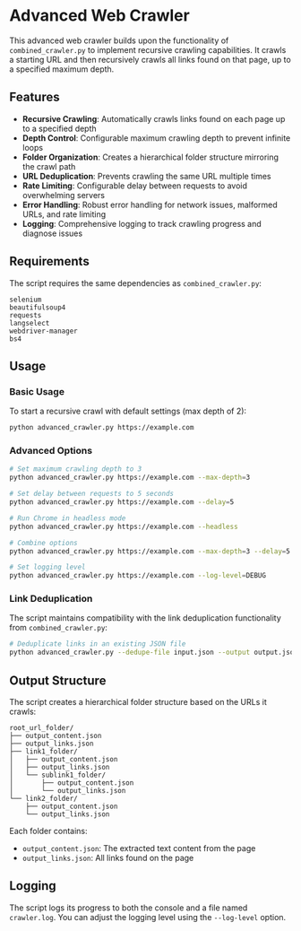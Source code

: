 # Advanced Web Crawler

This advanced web crawler builds upon the functionality of `combined_crawler.py` to implement recursive crawling capabilities. It crawls a starting URL and then recursively crawls all links found on that page, up to a specified maximum depth.

## Features

- **Recursive Crawling**: Automatically crawls links found on each page up to a specified depth
- **Depth Control**: Configurable maximum crawling depth to prevent infinite loops
- **Folder Organization**: Creates a hierarchical folder structure mirroring the crawl path
- **URL Deduplication**: Prevents crawling the same URL multiple times
- **Rate Limiting**: Configurable delay between requests to avoid overwhelming servers
- **Error Handling**: Robust error handling for network issues, malformed URLs, and rate limiting
- **Logging**: Comprehensive logging to track crawling progress and diagnose issues

## Requirements

The script requires the same dependencies as `combined_crawler.py`:

```
selenium
beautifulsoup4
requests
langselect
webdriver-manager
bs4
```

## Usage

### Basic Usage

To start a recursive crawl with default settings (max depth of 2):

```bash
python advanced_crawler.py https://example.com
```

### Advanced Options

```bash
# Set maximum crawling depth to 3
python advanced_crawler.py https://example.com --max-depth=3

# Set delay between requests to 5 seconds
python advanced_crawler.py https://example.com --delay=5

# Run Chrome in headless mode
python advanced_crawler.py https://example.com --headless

# Combine options
python advanced_crawler.py https://example.com --max-depth=3 --delay=5 --headless

# Set logging level
python advanced_crawler.py https://example.com --log-level=DEBUG
```

### Link Deduplication

The script maintains compatibility with the link deduplication functionality from `combined_crawler.py`:

```bash
# Deduplicate links in an existing JSON file
python advanced_crawler.py --dedupe-file input.json --output output.json
```

## Output Structure

The script creates a hierarchical folder structure based on the URLs it crawls:

```
root_url_folder/
├── output_content.json
├── output_links.json
├── link1_folder/
│   ├── output_content.json
│   ├── output_links.json
│   └── sublink1_folder/
│       ├── output_content.json
│       └── output_links.json
└── link2_folder/
    ├── output_content.json
    └── output_links.json
```

Each folder contains:
- `output_content.json`: The extracted text content from the page
- `output_links.json`: All links found on the page

## Logging

The script logs its progress to both the console and a file named `crawler.log`. You can adjust the logging level using the `--log-level` option.